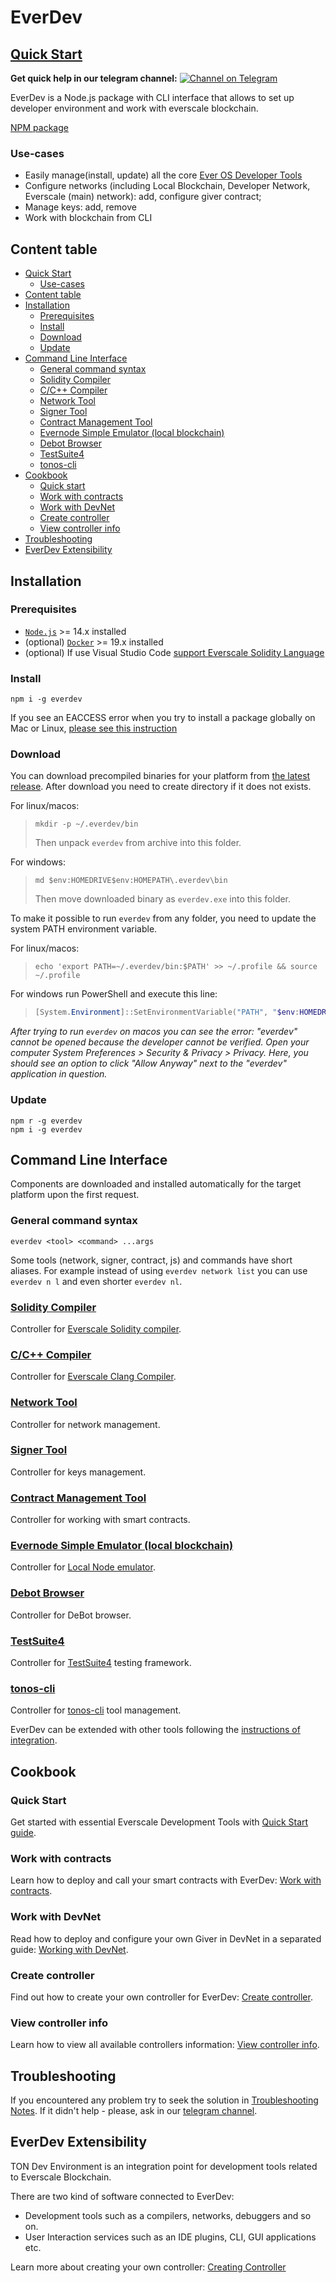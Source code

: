 # EverDev

## [Quick Start](docs/guides/quick-start.md)

**Get quick help in our telegram channel:** [![Channel on Telegram](https://img.shields.io/badge/chat-on%20telegram-9cf.svg)](https://t.me/ever\_sdk)

EverDev is a Node.js package with CLI interface that allows to set up developer environment and work with everscale blockchain.

[NPM package](https://www.npmjs.com/package/everdev)

### Use-cases

* Easily manage(install, update) all the core [Ever OS Developer Tools](https://everos.dev)
* Configure networks (including Local Blockchain, Developer Network, Everscale (main) network): add, configure giver contract;
* Manage keys: add, remove
* Work with blockchain from CLI

## Content table

* [Quick Start](#quick-start)
  * [Use-cases](#use-cases)
* [Content table](#content-table)
* [Installation](#installation)
  * [Prerequisites](#prerequisites)
  * [Install](#install)
  * [Download](#download)
  * [Update](#update)
* [Command Line Interface](#command-line-interface)
  * [General command syntax](#general-command-syntax)
  * [Solidity Compiler](#solidity-compiler)
  * [C/C++ Compiler](#cc-compiler)
  * [Network Tool](#network-tool)
  * [Signer Tool](#signer-tool)
  * [Contract Management Tool](#contract-management-tool)
  * [Evernode Simple Emulator (local blockchain)](#evernode-simple-emulator-local-blockchain)
  * [Debot Browser](#debot-browser)
  * [TestSuite4](#testsuite4)
  * [tonos-cli](#tonos-cli)
* [Cookbook](#cookbook)
  * [Quick start](#quick-start-1)
  * [Work with contracts](#work-with-contracts)
  * [Work with DevNet](#work-with-devnet)
  * [Create controller](#create-controller)
  * [View controller info](#view-controller-info)
* [Troubleshooting](#troubleshooting)
* [EverDev Extensibility](#everdev-extensibility)

## Installation

### Prerequisites

* [`Node.js`](https://nodejs.org) >= 14.x installed
* (optional) [`Docker`](https://www.docker.com) >= 19.x installed
* (optional) If use Visual Studio Code [support Everscale Solidity Language](https://marketplace.visualstudio.com/items?itemName=everscale.solidity-support)

### Install

```shell
npm i -g everdev
```

If you see an EACCESS error when you try to install a package globally on Mac or Linux, [please see this instruction](https://docs.npmjs.com/resolving-eacces-permissions-errors-when-installing-packages-globally)

### Download

You can download precompiled binaries for your platform from [the latest release](https://github.com/tonlabs/everdev/releases/). After download you need to create directory if it does not exists.

For linux/macos:

> ```shell
> mkdir -p ~/.everdev/bin
> ```
>
> Then unpack `everdev` from archive into this folder.

For windows:

> ```shell
> md $env:HOMEDRIVE$env:HOMEPATH\.everdev\bin
> ```
>
> Then move downloaded binary as `everdev.exe` into this folder.

To make it possible to run `everdev` from any folder, you need to update the system PATH environment variable.

For linux/macos:

> ```shell
> echo 'export PATH=~/.everdev/bin:$PATH' >> ~/.profile && source ~/.profile
> ```

For windows run PowerShell and execute this line:

> ```powershell
> [System.Environment]::SetEnvironmentVariable("PATH", "$env:HOMEDRIVE$env:HOMEPATH\.everdev\bin;$([System.Environment]::GetEnvironmentVariable("PATH", [System.EnvironmentVariableTarget]::User))", [System.EnvironmentVariableTarget]::User)
> ```

_After trying to run `everdev` on macos you can see the error: "everdev" cannot be opened because the developer cannot be verified. Open your computer System Preferences > Security & Privacy > Privacy. Here, you should see an option to click "Allow Anyway" next to the "everdev" application in question._

### Update

```shell
npm r -g everdev
npm i -g everdev
```

## Command Line Interface

Components are downloaded and installed automatically for the target platform upon the first request.

### General command syntax

```shell
everdev <tool> <command> ...args
```

Some tools (network, signer, contract, js) and commands have short aliases. For example instead of using `everdev network list` you can use `everdev n l` and even shorter `everdev nl`.

### [Solidity Compiler](docs/command-line-interface/solidity.md)

Controller for [Everscale Solidity compiler](https://github.com/tonlabs/TON-Solidity-Compiler).

### [C/C++ Compiler](docs/command-line-interface/c.md)

Controller for [Everscale Clang Compiler](https://github.com/tonlabs/TON-Compiler).

### [Network Tool](docs/command-line-interface/network-tool.md)

Controller for network management.

### [Signer Tool](docs/command-line-interface/signer-tool.md)

Controller for keys management.

### [Contract Management Tool](docs/command-line-interface/contract-management.md)

Controller for working with smart contracts.

### [Evernode Simple Emulator (local blockchain)](docs/command-line-interface/evernode-platform-startup-edition-se.md)

Controller for [Local Node emulator](https://github.com/tonlabs/evernode-se).

### [Debot Browser](docs/command-line-interface/debrowser.md)

Controller for DeBot browser.

### [TestSuite4](docs/command-line-interface/testsuite4.md)

Controller for [TestSuite4](https://github.com/tonlabs/TestSuite4) testing framework.

### [tonos-cli](https://github.com/tonlabs/tonos-cli)

Controller for [tonos-cli](https://github.com/tonlabs/tonos-cli) tool management.



EverDev can be extended with other tools following the [instructions of integration](#everdev-extensibility).

## Cookbook

### Quick Start

Get started with essential Everscale Development Tools with [Quick Start guide](docs/guides/quick-start.md).

### Work with contracts

Learn how to deploy and call your smart contracts with EverDev: [Work with contracts](docs/guides/work-with-contracts.md).

### Work with DevNet

Read how to deploy and configure your own Giver in DevNet in a separated guide: [Working with DevNet](docs/guides/work-with-devnet.md).

### Create controller

Find out how to create your own controller for EverDev: [Create controller](docs/guides/creating-controller.md).

### View controller info

Learn how to view all available controllers information: [View controller info](docs/view-controller-info.md).

## Troubleshooting

If you encountered any problem try to seek the solution in [Troubleshooting Notes](docs/troubleshooting.md). If it didn't help - please, ask in our [telegram channel](https://t.me/ever\_sdk).

## EverDev Extensibility

TON Dev Environment is an integration point for development tools related to Everscale Blockchain.

There are two kind of software connected to EverDev:

* Development tools such as a compilers, networks, debuggers and so on.
* User Interaction services such as an IDE plugins, CLI, GUI applications etc.

Learn more about creating your own controller: [Creating Controller](docs/guides/creating-controller.md)
